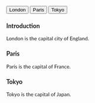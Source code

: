 <!DOCTYPE html>
<html>
<head>
<meta name="viewport" content="width=device-width, initial-scale=1">
<style>
* {box-sizing: border-box}
body {font-family: "Lato", sans-serif;}

/* Style the tab */
.tab {
    float: left;
    border: 1px solid #ccc;
    background-color: #f1f1f1;
    width: 30%;
    height: 300px;
}

/* Style the buttons inside the tab */
.tab button {
    display: block;
    background-color: inherit;
    color: black;
    padding: 22px 16px;
    width: 100%;
    border: none;
    outline: none;
    text-align: left;
    cursor: pointer;
    transition: 0.3s;
    font-size: 17px;
}

/* Change background color of buttons on hover */
.tab button:hover {
    background-color: #ddd;
}

/* Create an active/current "tab button" class */
.tab button.active {
    background-color: #ccc;
}

/* Style the tab content */
.tabcontent {
    float: left;
    padding: 0px 12px;
    border: 1px solid #ccc;
    width: 70%;
    border-left: none;
    height: 300px;
}
</style>
</head>
<body>



<div class="tab">
  <button class="tablinks" onclick="openCity(event, 'London')" id="defaultOpen">London</button>
  <button class="tablinks" onclick="openCity(event, 'Paris')">Paris</button>
  <button class="tablinks" onclick="openCity(event, 'Tokyo')">Tokyo</button>
</div>

<div id="London" class="tabcontent">
  <h3>Introduction</h3>
  <p>London is the capital city of England.</p>
</div>

<div id="Paris" class="tabcontent">
  <h3>Paris</h3>
  <p>Paris is the capital of France.</p> 
</div>

<div id="Tokyo" class="tabcontent">
  <h3>Tokyo</h3>
  <p>Tokyo is the capital of Japan.</p>
</div>

<script>
function openCity(evt, cityName) {
    var i, tabcontent, tablinks;
    tabcontent = document.getElementsByClassName("tabcontent");
    for (i = 0; i < tabcontent.length; i++) {
        tabcontent[i].style.display = "none";
    }
    tablinks = document.getElementsByClassName("tablinks");
    for (i = 0; i < tablinks.length; i++) {
        tablinks[i].className = tablinks[i].className.replace(" active", "");
    }
    document.getElementById(cityName).style.display = "block";
    evt.currentTarget.className += " active";
}

// Get the element with id="defaultOpen" and click on it
document.getElementById("defaultOpen").click();
</script>
     
</body>
</html> 
